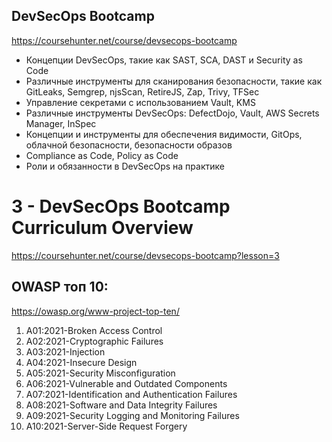## DevSecOps Bootcamp
https://coursehunter.net/course/devsecops-bootcamp

- Концепции DevSecOps, такие как SAST, SCA, DAST и Security as Code
- Различные инструменты для сканирования безопасности, такие как GitLeaks, Semgrep, njsScan, RetireJS, Zap, Trivy, TFSec
- Управление секретами с использованием Vault, KMS
- Различные инструменты DevSecOps: DefectDojo, Vault, AWS Secrets Manager, InSpec
- Концепции и инструменты для обеспечения видимости, GitOps, облачной безопасности, безопасности образов
- Compliance as Code, Policy as Code
- Роли и обязанности в DevSecOps на практике


# 3 - DevSecOps Bootcamp Curriculum Overview
https://coursehunter.net/course/devsecops-bootcamp?lesson=3

## OWASP топ 10:
https://owasp.org/www-project-top-ten/

1. A01:2021-Broken Access Control
2. A02:2021-Cryptographic Failures
3. A03:2021-Injection
4. A04:2021-Insecure Design
5. A05:2021-Security Misconfiguration
6. A06:2021-Vulnerable and Outdated Components
7. A07:2021-Identification and Authentication Failures
8. A08:2021-Software and Data Integrity Failures
9. A09:2021-Security Logging and Monitoring Failures
10. A10:2021-Server-Side Request Forgery

